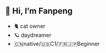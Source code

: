## 👋 Hi, I’m Fanpeng
- 🐈 cat owner
- 🪐 daydreamer
- 🇨🇳native/🇺🇸C1/🇫🇷🇯🇵Beginner

<!---
FPisHERE/FPisHERE is a ✨ special ✨ repository because its `README.md` (this file) appears on your GitHub profile.
You can click the Preview link to take a look at your changes.
--->
